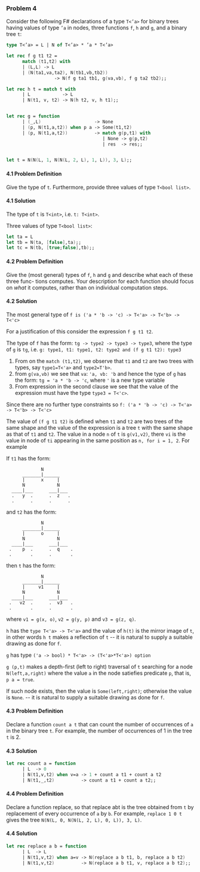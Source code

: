 ### Problem 4

Consider the following F# declarations of a type `T<’a>` for binary trees having values of type `’a` in nodes, three functions `f`, `h` and `g`, and a binary tree `t`:

```fsharp
type T<’a> = L | N of T<’a> * ’a * T<’a>

let rec f g t1 t2 =
      match (t1,t2) with
      | (L,L) -> L
      | (N(ta1,va,ta2), N(tb1,vb,tb2))
                  -> N(f g ta1 tb1, g(va,vb), f g ta2 tb2);;

let rec h t = match t with
      | L            -> L
      | N(t1, v, t2) -> N(h t2, v, h t1);;


let rec g = function
      | (_,L)                    -> None
      | (p, N(t1,a,t2)) when p a -> Some(t1,t2)
      | (p, N(t1,a,t2))          -> match g(p,t1) with
                                    | None -> g(p,t2)
                                    | res  -> res;;


let t = N(N(L, 1, N(N(L, 2, L), 1, L)), 3, L);;
```

#### 4.1 Problem Definition

Give the type of `t`. Furthermore, provide three values of type `T<bool list>`.

#### 4.1 Solution

The type of `t` is `T<int>`, i.e. `t: T<int>`.

Three values of type `T<bool list>`:

```fsharp
let ta = L
let tb = N(ta, [false],ta);;
let tc = N(tb, [true;false],tb);;
```

#### 4.2 Problem Definition

Give the (most general) types of `f`, `h` and `g` and describe what each of these three func- tions computes. Your description for each function should focus on *what* it computes, rather than on individual computation steps.

#### 4.2 Solution

The most general type of `f is ('a * 'b -> 'c) -> T<'a> -> T<'b> -> T<'c>`

For a justification of this consider the expression `f g t1 t2`. 

The type of `f` has the form: `tg -> type2 -> type3 -> type3`, where
the type of `g` is `tg`, i.e. `g: type1, t1: type1, t2: type2 and (f g t1 t2): type3`

1. From on the `match (t1,t2)`, we observe that `t1` and `t2` are two trees with types, say `type1=T<'a>` and `type2=T'b>`.
2. from `g(va,vb)` we see that `va`: `'a, vb: 'b`  and hence the type of `g` has the form:
   `tg = 'a * 'b -> 'c`, where `'` is a new type variable
3. From expression in the second clause we see that the value of the expression must have the type `type3 = T<'c>`.

Since there are no further type constraints so `f: ('a * 'b -> 'c) -> T<'a> -> T<'b> -> T<'c>`

The value of `(f g t1 t2)` is defined when `t1` and `t2` are two trees of the same shape and the value of the expression is a tree `t` with the same shape as that of `t1` and `t2`. The value in a node `n` of `t` is `g(v1,v2)`, there `vi` is the value in node of `ti` appearing in the same position as `n, for i = 1, 2`. For example 

If `t1` has the form: 

```
             N
      _______|______        
      |      x     |
      N            N
  ____|___      ___|___
  .   y  .      .  z   .
  .      .      .      .
```

and `t2` has the form: 
```
             N
      _______|______        
      |      o     |
      N            N
  ____|___      ___|___
 .    p  .      .  q    .
 .       .      .       .
```

then `t` has the form: 
```
             N
      _______|______        
      |     v1     |
      N            N
  ____|___      ___|___
 .   v2  .      .  v3   .
 .       .      .       .
```

where `v1 = g(x, o)`, `v2 = g(y, p)` and `v3 = g(z, q)`.

`h` has the `type T<'a> -> T<'a>` and the value of `h(t)` is the mirror image of `t`, in other words `h t` makes a reflection of `t` -- it is natural to supply a suitable drawing as done for `f`.

`g` has type `('a -> bool) * T<'a> -> (T<'a>*T<'a>) option`

`g (p,t)` makes a depth-first (left to right) traversal of `t` searching for a node `N(left,a,right)` where the value `a` in the node satiefies predicate `p`, that is, `p a = true`. 

If such node exists, then the value is `Some(left,right)`; otherwise the value is `None`. -- it is natural to supply a suitable drawing as done for `f`.

#### 4.3 Problem Definition

Declare a function `count a t` that can count the number of occurrences of `a` in the binary tree `t`. For example, the number of occurrences of 1 in the tree `t` is 2.

#### 4.3 Solution

```fsharp
let rec count a = function 
      | L  -> 0
      | N(t1,v,t2) when v=a -> 1 + count a t1 + count a t2
      | N(t1,_,t2)          -> count a t1 + count a t2;;
```

#### 4.4 Problem Definition

Declare a function replace, so that replace abt is the tree obtained from `t` by replacement of every occurrence of `a` by `b`. For example, `replace 1 0 t` gives the tree `N(N(L, 0, N(N(L, 2, L), 0, L)), 3, L)`.

#### 4.4 Solution

```fsharp
let rec replace a b = function 
      | L  -> L
      | N(t1,v,t2) when a=v -> N(replace a b t1, b, replace a b t2)
      | N(t1,v,t2)          -> N(replace a b t1, v, replace a b t2);; 
```